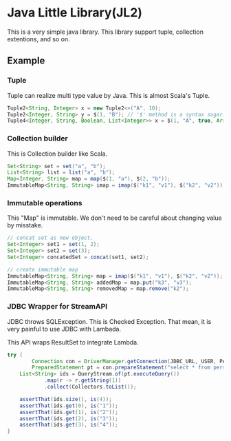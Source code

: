 Java Little Library(JL2)
======================

This is a very simple java library.
This library support tuple, collection extentions, and so on.

Example
------------

### Tuple

Tuple can realize multi type value by Java.
This is almost Scala's Tuple.

```java
Tuple2<String, Integer> x = new Tuple2<>("A", 10);
Tuple2<Integer, String> y = $(1, "B"); // '$' method is a syntax sugar.
Tuple4<Integer, String, Boolean, List<Integer>> x = $(1, "A", true, Arrays.asList(2));
````

### Collection builder

This is Collection builder like Scala.

```java
Set<String> set = set("a", "b");
List<String> list = list("a", "b");
Map<Integer, String> map = map($(1, "a"), $(2, "b"));
ImmutableMap<String, String> imap = imap($("k1", "v1"), $("k2", "v2"));
```

### Immutable operations

This "Map" is immutable.
We don't need to be careful about changing value by misstake.

```java
// concat set as new object.
Set<Integer> set1 = set(1, 2);
Set<Integer> set2 = set(3);
Set<Integer> concatedSet = concat(set1, set2);

// create immutable map
ImmutableMap<String, String> map = imap($("k1", "v1"), $("k2", "v2"));
ImmutableMap<String, String> addedMap = map.put("k3", "v3");
ImmutableMap<String, String> removedMap = map.remove("k2");
```

### JDBC Wrapper for StreamAPI

JDBC throws SQLException. This is Checked Exception.
That mean, it is very painful to use JDBC with Lambada.

This API wraps ResultSet to integrate Lambda.

```java
try (
        Connection con = DriverManager.getConnection(JDBC_URL, USER, PASSWORD);
        PreparedStatement pt = con.prepareStatement("select * from persons ");) {
    List<String> ids = QueryStream.of(pt.executeQuery())
            .map(r -> r.getString(1))
            .collect(Collectors.toList());

    assertThat(ids.size(), is(4));
    assertThat(ids.get(0), is("1"));
    assertThat(ids.get(1), is("2"));
    assertThat(ids.get(2), is("3"));
    assertThat(ids.get(3), is("4"));
}
```
